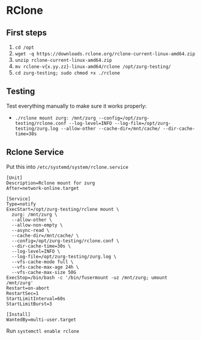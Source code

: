 # RClone

## First steps

1. `cd /opt`
2. `wget -q https://downloads.rclone.org/rclone-current-linux-amd64.zip`
3. `unzip rclone-current-linux-amd64.zip`
4. `mv rclone-v{x.yy.zz}-linux-amd64/rclone /opt/zurg-testing/`
5. `cd zurg-testing; sudo chmod +x ./rclone`

## Testing

Test everything manually to make sure it works properly:

* `./rclone mount zurg: /mnt/zurg --config=/opt/zurg-testing/rclone.conf --log-level=INFO --log-file=/opt/zurg-testing/zurg.log --allow-other --cache-dir=/mnt/cache/ --dir-cache-time=30s`

## Rclone Service

Put this into `/etc/systemd/system/rclone.service`

```
[Unit]
Description=Rclone mount for zurg
After=network-online.target

[Service]
Type=notify
ExecStart=/opt/zurg-testing/rclone mount \
  zurg: /mnt/zurg \
  --allow-other \
  --allow-non-empty \
  --async-read \
  --cache-dir=/mnt/cache/ \
  --config=/opt/zurg-testing/rclone.conf \
  --dir-cache-time=30s \
  --log-level=INFO \
  --log-file=/opt/zurg-testing/zurg.log \
  --vfs-cache-mode full \
  --vfs-cache-max-age 24h \
  --vfs-cache-max-size 50G
ExecStop=/bin/bash -c '/bin/fusermount -uz /mnt/zurg; umount /mnt/zurg'
Restart=on-abort
RestartSec=1
StartLimitInterval=60s
StartLimitBurst=3

[Install]
WantedBy=multi-user.target
```

Run `systemctl enable rclone`
